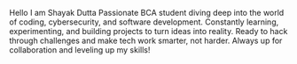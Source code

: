 Hello I am Shayak Dutta Passionate BCA student diving deep into the world of coding, cybersecurity, and software development. Constantly learning, experimenting, and building projects to turn ideas into reality. Ready to hack through challenges and make tech work smarter, not harder. Always up for collaboration and leveling up my skills!
